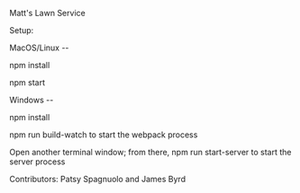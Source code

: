 Matt's Lawn Service

Setup:

MacOS/Linux --

npm install

npm start

Windows --

npm install

npm run build-watch to start the webpack process

Open another terminal window; from there, npm run start-server to start the server process




Contributors: Patsy Spagnuolo and James Byrd